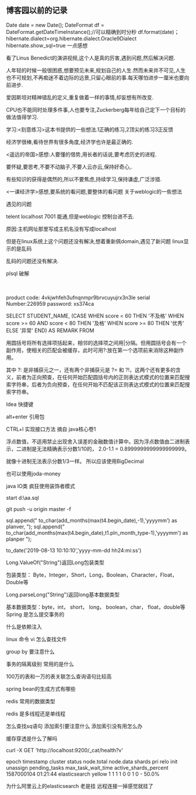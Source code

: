 ## 博客园以前的记录
 Date date = new Date();
DateFormat df = DateFormat.getDateTimeInstance();//可以精确到时分秒
df.format(date)；
<property name="hibernateProperties">
      <value>
        hibernate.dialect=org.hibernate.dialect.Oracle9Dialect
        hibernate.show_sql=true
      </value>
</property>
 一点感想

看了Linus Benedict的演讲视频,这个人是真的厉害,遇到问题,然后解决问题.

人年轻的时候一般很困惑,想要预见未来,规划自己的人生.然而未来并不可见,人生也不可规划,不再痴迷不着边际的远景,只留心眼前的事.每天哪怕进步一厘米也要向前进步.

爱因斯坦对精神错乱的定义,重复做着一样的事情,却妄想有所改变.

CPU也不能同时处理多件事,人也要专注,Zuckerberg每年给自己定下一个目标的做法值得学习.

学习:<刻意练习>这本书提供的一些想法.1正确的练习,2顶尖的练习3正反馈

经济学很棒,看待世界有很多角度,经济学也许是最正确的.

<遥远的帝国>感想:人要懂的借势,用长者的话说,要考虑历史的进程.

要怀疑,要思考,不要不动脑子,不要人云亦云,保持好奇心,.

有些知识的获得是偶然的,所以不要焦虑,持续学习,保持谦虚,广泛涉猎.

<一课经济学>感想,要系统的看问题,要整体的看问题
 关于weblogic的一些想法

遇见的问题

telent localhost 7001 能通,但是weblogic 控制台进不去.

原因:主机网址那里写成主机名没有写成localhost

但是在linux系统上这个问题还没有解决,想着重新佩domain,遇见了新问题 linux显示的是乱码

乱码的问题还没有解决.



plsql 破解

　　

product code: 4vkjwhfeh3ufnqnmpr9brvcuyujrx3n3le
serial Number:226959
password: xs374ca

 SELECT
STUDENT_NAME,
(CASE WHEN score < 60 THEN '不及格'
WHEN score >= 60 AND score < 80 THEN '及格'
WHEN score >= 80 THEN '优秀'
ELSE '异常' END) AS REMARK
FROM




用圆括号将所有选择项括起来，相邻的选择项之间用|分隔。但用圆括号会有一个副作用，使相关的匹配会被缓存，此时可用?:放在第一个选项前来消除这种副作用。

其中 ?: 是非捕获元之一，还有两个非捕获元是 ?= 和 ?!，这两个还有更多的含义，前者为正向预查，在任何开始匹配圆括号内的正则表达式模式的位置来匹配搜索字符串，后者为负向预查，在任何开始不匹配该正则表达式模式的位置来匹配搜索字符串。


Idea 快捷键

alt+enter 引用包

CTRL+l 实现接口方法
摘自 java核心卷1

浮点数值，不适用禁止出现舍入误差的金融数值计算中。因为浮点数值由二进制表示，二进制是无法精确表示分数1/10的， 2.0-1.1 = 0.8999999999999999999。

就像十进制无法表示分数1/3一样。 所以应该使用BigDecimal

也可以使用joda-money

java IO类 疯狂使用装饰者模式

start d:\aa.sql

git push -u origin master -f 

sql.append(" to_char(add_months(max(t4.begin_date),-1),'yyyymm') as planver, ");
sql.append(" to_char(add_months(max(t4.begin_date),t1.pln_month_type-1),'yyyymm') as planper ");

to_date('2019-08-13 10:10:10','yyyy-mm-dd hh24:mi:ss') 

Long.ValueOf("String")返回Long包装类型

包装类型： Byte，Integer，Short，Long，Boolean，Character，Float，Double等

 

Long.parseLong("String")返回long基本数据类型

基本数据类型：byte，int， short， long， boolean，char， float，double等
Spring 是怎么提交事务的

什么是依赖注入

linux 命令 vi 怎么查找文件

group by 要注意什么

事务的隔离级别 常用的是什么

100万的表和一万的表关联怎么查询语句比较高

spring bean的生成方式有哪些

redis 常用的数据类型

redis 是多线程还是单线程

怎么查找sq语句 添加索引要注意什么 添加索引没有用怎么办

缓存穿透是什么了解吗



curl -X  GET  'http://localhost:9200/_cat/health?v'

 

epoch      timestamp cluster       status node.total node.data shards pri relo init unassign pending_tasks max_task_wait_time active_shards_percent
1587000104 01:21:44  elasticsearch yellow          1         1      1   1    0    0        1             0                  -                 50.0%

 

为什么阿里云上的elasticsearch 老是挂 远程连接一掉感觉就挂了

